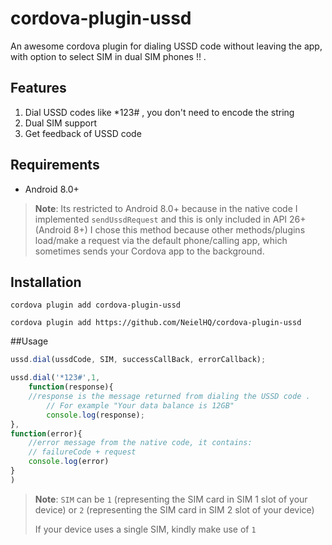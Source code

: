 # cordova-plugin-ussd
An awesome cordova plugin for dialing USSD code without leaving the app, with option to select SIM in dual SIM phones !! . 

## Features
1. Dial USSD codes like *123# , you don't need to encode the string
2. Dual SIM support 
3. Get feedback of USSD code

## Requirements 
- Android 8.0+ 
>**Note**: Its restricted to Android 8.0+ because in the native code I implemented ```sendUssdRequest``` and this is only included in API 26+ (Android 8+) I chose this method because other methods/plugins load/make a request via the default phone/calling app, which sometimes sends your Cordova app to the background.

## Installation
```shell 
cordova plugin add cordova-plugin-ussd 
```

```shell 
cordova plugin add https://github.com/NeielHQ/cordova-plugin-ussd
```

##Usage

```javascript
ussd.dial(ussdCode, SIM, successCallBack, errorCallback);

ussd.dial('*123#',1,
    function(response){
    //response is the message returned from dialing the USSD code . 
        // For example "Your data balance is 12GB" 
        console.log(response);
},
function(error){
    //error message from the native code, it contains:
    // failureCode + request
    console.log(error)
}
)
```
>**Note**: ``SIM`` can be ``1`` (representing the SIM card in SIM 1 slot of your device) or ``2`` (representing the SIM card in SIM 2 slot of your device) 
> 
> If your device uses a single SIM, kindly make use of ``1``

